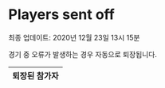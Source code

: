 # Players sent off
최종 업데이트: 2020년 12월 23일 13시 15분


경기 중 오류가 발생하는 경우 자동으로 퇴장됩니다.


| 퇴장된 참가자 |
|:---:|